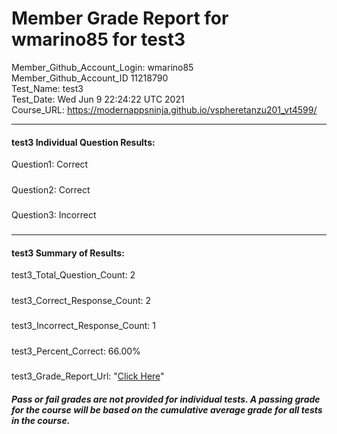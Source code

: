 # Member Grade Report for wmarino85 for test3  
   
Member_Github_Account_Login: wmarino85  
Member_Github_Account_ID 11218790  
Test_Name: test3  
Test_Date: Wed Jun  9 22:24:22 UTC 2021  
Course_URL: https://modernappsninja.github.io/vspheretanzu201_vt4599/  
   
---  
#### test3 Individual Question Results:  
Question1: Correct  
#####  
Question2: Correct  
#####  
Question3: Incorrect  
#####  
---  
#### test3 Summary of Results:  
test3_Total_Question_Count: 2  
#####  
test3_Correct_Response_Count: 2  
#####  
test3_Incorrect_Response_Count: 1  
#####  
test3_Percent_Correct: 66.00%  
#####  
test3_Grade_Report_Url: "[Click Here](https://github.com/modernappsninjas/wmarino85/blob/main/static/userdata/courses/vspheretanzu201_vt4599/grade_report.pr247.test3.md)"
##### Pass or fail grades are not provided for individual tests. A passing grade for the course will be based on the cumulative average grade for all tests in the course.  
